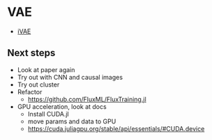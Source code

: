 # VAE

* [iVAE](https://github.com/siamakz/iVAE/blob/master/lib/models.py)

## Next steps

* Look at paper again
* Try out with CNN and causal images
* Try out cluster
* Refactor
  * https://github.com/FluxML/FluxTraining.jl
* GPU acceleration, look at docs
  * Install CUDA.jl
  * move params and data to GPU
  * https://cuda.juliagpu.org/stable/api/essentials/#CUDA.device

